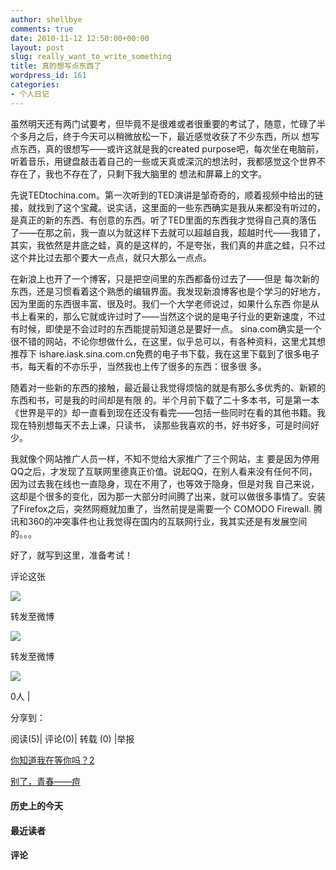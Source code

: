 ```yaml
---
author: shellbye
comments: true
date: 2010-11-12 12:50:00+00:00
layout: post
slug: really_want_to_write_something
title: 真的想写点东西了
wordpress_id: 161
categories:
- 个人日记
---
```


虽然明天还有两门试要考，但毕竟不是很难或者很重要的考试了，随意，忙碌了半个多月之后，终于今天可以稍微放松一下，最近感觉收获了不少东西，所以 想写点东西，真的很想写——或许这就是我的created purpose吧，每次坐在电脑前，听着音乐，用键盘敲击着自己的一些或天真或深沉的想法时，我都感觉这个世界不存在了，我也不存在了，只剩下我大脑里的 想法和屏幕上的文字。

  


先说TEDtochina.com。第一次听到的TED演讲是邹奇奇的，顺着视频中给出的链 接，就找到了这个宝藏。说实话，这里面的一些东西确实是我从来都没有听过的，是真正的新的东西、有创意的东西。听了TED里面的东西我才觉得自己真的落伍 了——在那之前，我一直以为就这样下去就可以超越自我，超越时代——我错了，其实，我依然是井底之蛙，真的是这样的，不是夸张，我们真的井底之蛙，只不过 这个井比过去那个要大一点点，就只大那么一点点。 

  


在新浪上也开了一个博客，只是把空间里的东西都备份过去了——但是 每次新的东西，还是习惯看着这个熟悉的编辑界面。我发现新浪博客也是个学习的好地方，因为里面的东西很丰富、很及时。我们一个大学老师说过，如果什么东西 你是从书上看来的，那么它就或许过时了——当然这个说的是电子行业的更新速度，不过有时候，即使是不会过时的东西能提前知道总是要好一点。 sina.com确实是一个很不错的网站，不论你想做什么，在这里，似乎总可以，有各种资料，这里尤其想推荐下 ishare.iask.sina.com.cn免费的电子书下载，我在这里下载到了很多电子书，每天看的不亦乐乎，当然我也上传了很多的东西：很多很 多。 

  


随着对一些新的东西的接触，最近最让我觉得烦恼的就是有那么多优秀的、新颖的东西和书，可是我的时间却是有限 的。半个月前下载了二十多本书，可是第一本《世界是平的》却一直看到现在还没有看完——包括一些同时在看的其他书籍。我现在特别想每天不去上课，只读书， 读那些我喜欢的书，好书好多，可是时间好少。  


  


我就像个网站推广人员一样，不知不觉给大家推广了三个网站，主 要是因为停用QQ之后，才发现了互联网里德真正价值。说起QQ，在别人看来没有任何不同，因为过去我在线也一直隐身，现在不用了，也等效于隐身，但是对我 自己来说，这却是个很多的变化，因为那一大部分时间腾了出来，就可以做很多事情了。安装了Firefox之后，突然网瘾就加重了，当然前提是需要一个 COMODO Firewall. 腾讯和360的冲突事件也让我觉得在国内的互联网行业，我其实还是有发展空间的。。。 

  
好了，就写到这里，准备考试！          



































评论这张









![](http://b.bst.126.net/newpage/images/microblog.png?1)

转发至微博
















![](http://b.bst.126.net/newpage/images/microblog.png?1)

转发至微博













![](http://b.bst.126.net/style/common/tuijian.png)

0人 | 
	        
分享到： 






阅读(5)|
评论(0)|
转载 (0)
|举报



























[你知道我在等你吗？2](http://bai444854713.blog.163.com/blog/static/1633121822010101211500246/)





[别了，青春——痘](http://bai444854713.blog.163.com/blog/static/1633121822010101410250829/)










#### 历史上的今天













#### 最近读者
















#### 评论



















